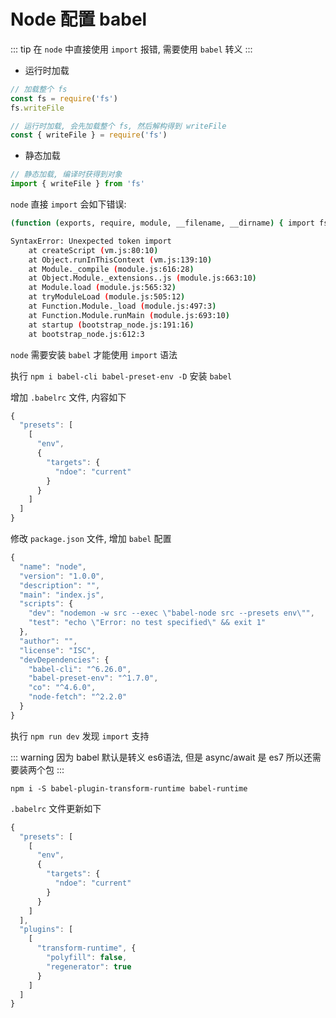 # Node 配置 babel

::: tip
在 `node` 中直接使用 `import` 报错, 需要使用 `babel` 转义
:::

- 运行时加载

```js
// 加载整个 fs
const fs = require('fs')
fs.writeFile
```

```js
// 运行时加载, 会先加载整个 fs, 然后解构得到 writeFile
const { writeFile } = require('fs')
```

- 静态加载

```js
// 静态加载, 编译时获得到对象
import { writeFile } from 'fs'
```

`node` 直接 `import` 会如下错误:

```bash {1}
(function (exports, require, module, __filename, __dirname) { import fs from 'fs'

SyntaxError: Unexpected token import
    at createScript (vm.js:80:10)
    at Object.runInThisContext (vm.js:139:10)
    at Module._compile (module.js:616:28)
    at Object.Module._extensions..js (module.js:663:10)
    at Module.load (module.js:565:32)
    at tryModuleLoad (module.js:505:12)
    at Function.Module._load (module.js:497:3)
    at Function.Module.runMain (module.js:693:10)
    at startup (bootstrap_node.js:191:16)
    at bootstrap_node.js:612:3
```

`node` 需要安装 `babel` 才能使用 `import` 语法

执行 `npm i babel-cli babel-preset-env -D` 安装 `babel`

增加 `.babelrc` 文件, 内容如下

```js
{
  "presets": [
    [
      "env",
      {
        "targets": {
          "ndoe": "current"
        }
      }
    ]
  ]
}
```

修改 `package.json` 文件, 增加 `babel` 配置

```js {7}
{
  "name": "node",
  "version": "1.0.0",
  "description": "",
  "main": "index.js",
  "scripts": {
    "dev": "nodemon -w src --exec \"babel-node src --presets env\"",
    "test": "echo \"Error: no test specified\" && exit 1"
  },
  "author": "",
  "license": "ISC",
  "devDependencies": {
    "babel-cli": "^6.26.0",
    "babel-preset-env": "^1.7.0",
    "co": "^4.6.0",
    "node-fetch": "^2.2.0"
  }
}
```

执行 `npm run dev` 发现 `import` 支持

::: warning
因为 babel 默认是转义 es6语法, 但是 async/await 是 es7 所以还需要装两个包
:::

`npm i -S babel-plugin-transform-runtime babel-runtime`

`.babelrc` 文件更新如下

```js
{
  "presets": [
    [
      "env",
      {
        "targets": {
          "ndoe": "current"
        }
      }
    ]
  ],
  "plugins": [
    [
      "transform-runtime", {
        "polyfill": false,
        "regenerator": true
      }
    ]
  ]
}
```